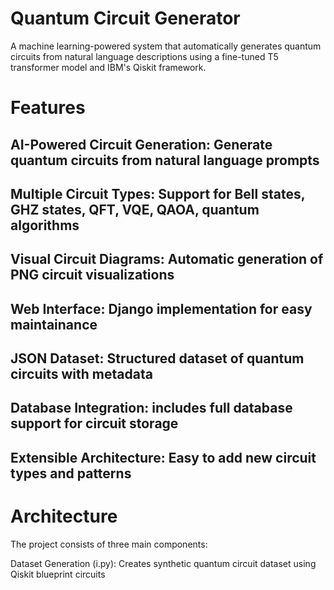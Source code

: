 # Quantum Circuit Generator
A machine learning-powered system that automatically generates quantum circuits from natural language descriptions using a fine-tuned T5 transformer model and IBM's Qiskit framework.

# Features

## AI-Powered Circuit Generation: Generate quantum circuits from natural language prompts
## Multiple Circuit Types: Support for Bell states, GHZ states, QFT, VQE, QAOA, quantum algorithms
## Visual Circuit Diagrams: Automatic generation of PNG circuit visualizations
## Web Interface: Django implementation for easy maintainance
## JSON Dataset: Structured dataset of quantum circuits with metadata
## Database Integration: includes full database support for circuit storage
## Extensible Architecture: Easy to add new circuit types and patterns

# Architecture
The project consists of three main components:

Dataset Generation (i.py): Creates synthetic quantum circuit dataset using Qiskit blueprint circuits
